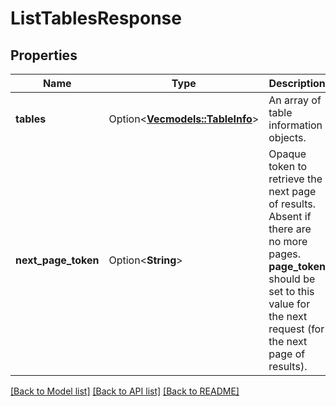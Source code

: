 # ListTablesResponse

## Properties

Name | Type | Description | Notes
------------ | ------------- | ------------- | -------------
**tables** | Option<[**Vec<models::TableInfo>**](TableInfo.md)> | An array of table information objects. | [optional]
**next_page_token** | Option<**String**> | Opaque token to retrieve the next page of results. Absent if there are no more pages. __page_token__ should be set to this value for the next request (for the next page of results).  | [optional]

[[Back to Model list]](../README.md#documentation-for-models) [[Back to API list]](../README.md#documentation-for-api-endpoints) [[Back to README]](../README.md)


